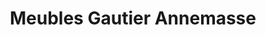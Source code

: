 ---
title: "Meubles Gautier Annemasse"
url: /ville-la-grand/meubles-gautier-annemasse/
shop: meubles
---